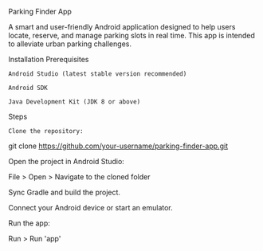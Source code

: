 Parking Finder App

A smart and user-friendly Android application designed to help users locate, reserve, and manage parking slots in real time. This app is intended to alleviate urban parking challenges.

Installation
Prerequisites

    Android Studio (latest stable version recommended)

    Android SDK

    Java Development Kit (JDK 8 or above)

Steps

    Clone the repository:

git clone https://github.com/your-username/parking-finder-app.git

Open the project in Android Studio:

File > Open > Navigate to the cloned folder

Sync Gradle and build the project.

Connect your Android device or start an emulator.

Run the app:

Run > Run 'app'
